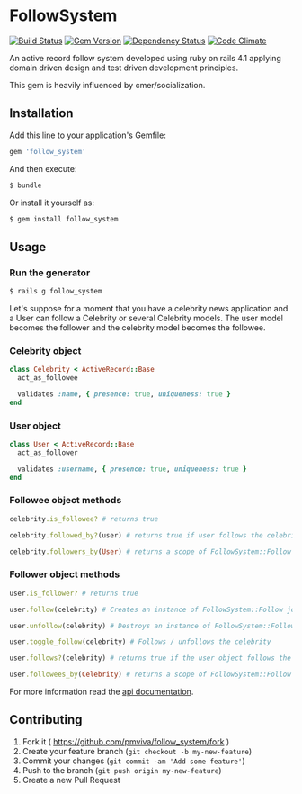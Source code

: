 # FollowSystem

[![Build Status](https://travis-ci.org/pmviva/follow_system.png?branch=master)](https://travis-ci.org/pmviva/follow_system)
[![Gem Version](https://badge.fury.io/rb/follow_system.svg)](http://badge.fury.io/rb/follow_system)
[![Dependency Status](https://gemnasium.com/pmviva/follow_system.svg)](https://gemnasium.com/pmviva/follow_system)
[![Code Climate](https://codeclimate.com/github/pmviva/follow_system/badges/gpa.svg)](https://codeclimate.com/github/pmviva/follow_system)

An active record follow system developed using ruby on rails 4.1 applying domain driven design and test driven development principles.

This gem is heavily influenced by cmer/socialization.

## Installation

Add this line to your application's Gemfile:

```ruby
gem 'follow_system'
```

And then execute:

```ruby
$ bundle
```

Or install it yourself as:

```ruby
$ gem install follow_system
```

## Usage

### Run the generator

```ruby
$ rails g follow_system
```

Let's suppose for a moment that you have a celebrity news application and a User can follow a Celebrity or several Celebrity models.
The user model becomes the follower and the celebrity model becomes the followee.

### Celebrity object
```ruby
class Celebrity < ActiveRecord::Base
  act_as_followee

  validates :name, { presence: true, uniqueness: true }
end
```

### User object
```ruby
class User < ActiveRecord::Base
  act_as_follower

  validates :username, { presence: true, uniqueness: true }
end
```

### Followee object methods
```ruby
celebrity.is_followee? # returns true

celebrity.followed_by?(user) # returns true if user follows the celebrity object, false otherwise

celebrity.followers_by(User) # returns a scope of FollowSystem::Follow join model that belongs to the celebrity object and belongs to follower objects of type User
```


### Follower object methods
```ruby
user.is_follower? # returns true

user.follow(celebrity) # Creates an instance of FollowSystem::Follow join model associating the user object and the celebrity object, returns true if succeded, false otherwise

user.unfollow(celebrity) # Destroys an instance of FollowSystem::Follow join model that associates the user object and the celebrity object, returns true if succeded, false otherwise

user.toggle_follow(celebrity) # Follows / unfollows the celebrity

user.follows?(celebrity) # returns true if the user object follows the celebrity object, false otherwise

user.followees_by(Celebrity) # returns a scope of FollowSystem::Follow join model that belongs to the user object and belongs to followee objects of type Celebrity
```

For more information read the [api documentation](http://rubydoc.info/gems/follow_system).

## Contributing

1. Fork it ( https://github.com/pmviva/follow_system/fork )
2. Create your feature branch (`git checkout -b my-new-feature`)
3. Commit your changes (`git commit -am 'Add some feature'`)
4. Push to the branch (`git push origin my-new-feature`)
5. Create a new Pull Request

